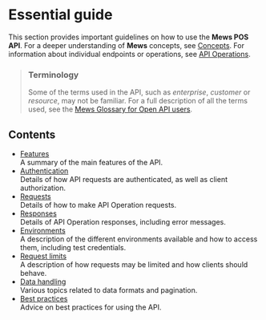 # Essential guide

This section provides important guidelines on how to use the __Mews POS API__. For a deeper understanding of **Mews** concepts, see [Concepts](../concepts/README.md). For information about individual endpoints or operations, see [API Operations](../operations/README.md).

> ### Terminology
> Some of the terms used in the API, such as *enterprise*, *customer* or *resource*, may not be familiar.
> For a full description of all the terms used, see the [Mews Glossary for Open API users](https://help.mews.com/s/article/Mews-Glossary-for-Open-API-users?language=en_US).

## Contents

* [Features](features.md)<br>A summary of the main features of the API.
* [Authentication](authentication.md)<br>Details of how API requests are authenticated, as well as client authorization.
* [Requests](requests.md)<br>Details of how to make API Operation requests.
* [Responses](responses.md)<br>Details of API Operation responses, including error messages.
* [Environments](environments.md)<br>A description of the different environments available and how to access them, including test credentials.
* [Request limits](request-limits.md)<br>A description of how requests may be limited and how clients should behave.
* [Data handling](data-handling.md)<br>Various topics related to data formats and pagination.
* [Best practices](best-practices.md)<br>Advice on best practices for using the API.

